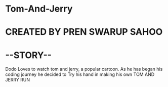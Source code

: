 # Tom-And-Jerry
# CREATED BY PREN SWARUP SAHOO
# --STORY--

Dodo Loves to watch tom and jerry, a popular cartoon. As he has began his coding journey he decided to Try his hand in making his own TOM AND JERRY RUN
